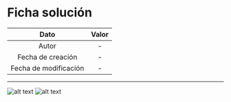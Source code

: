 # Ficha solución

| Dato | Valor | 
| :-------------------: | :---------------------: |
| Autor | - |
| Fecha de creación | - |
| Fecha de modificación | - |

---

![alt text](https://raw.githubusercontent.com/AleixMT/Problemas-Computadores/master/Soluciones/04/.fotos_enunciado_04/04-1.png)
![alt text](https://raw.githubusercontent.com/AleixMT/Problemas-Computadores/master/Soluciones/04/.fotos_enunciado_04/04-2.png)

